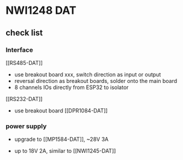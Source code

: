 
# NWI1248 DAT



## check list 

### Interface

[[RS485-DAT]]
- use breakout board xxx, switch direction as input or output 
- reversal direction as breakout boards, solder onto the main board 
- 8 channels IOs directly from ESP32 to isolator
  
[[RS232-DAT]]
- use breakout board [[DPR1084-DAT]]

### power supply 

- upgrade to [[MP1584-DAT]], ~28V 3A


- up to 18V 2A, similar to [[NWI1245-DAT]]
